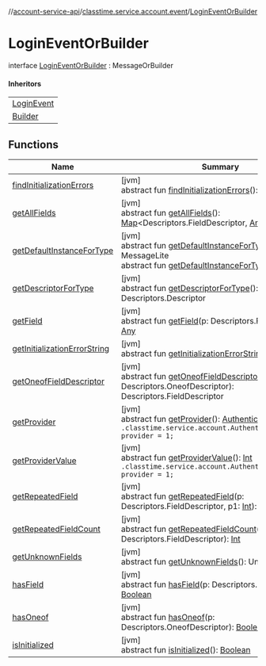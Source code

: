 //[account-service-api](../../../index.md)/[classtime.service.account.event](../index.md)/[LoginEventOrBuilder](index.md)

# LoginEventOrBuilder

interface [LoginEventOrBuilder](index.md) : MessageOrBuilder

#### Inheritors

| |
|---|
| [LoginEvent](../-login-event/index.md) |
| [Builder](../-login-event/-builder/index.md) |

## Functions

| Name | Summary |
|---|---|
| [findInitializationErrors](../-signup-event-or-builder/index.md#1227463831%2FFunctions%2F1931141392) | [jvm]<br>abstract fun [findInitializationErrors](../-signup-event-or-builder/index.md#1227463831%2FFunctions%2F1931141392)(): [List](https://docs.oracle.com/javase/8/docs/api/java/util/List.html)&lt;[String](https://docs.oracle.com/javase/8/docs/api/java/lang/String.html)&gt; |
| [getAllFields](../-signup-event-or-builder/index.md#-1735213033%2FFunctions%2F1931141392) | [jvm]<br>abstract fun [getAllFields](../-signup-event-or-builder/index.md#-1735213033%2FFunctions%2F1931141392)(): [Map](https://docs.oracle.com/javase/8/docs/api/java/util/Map.html)&lt;Descriptors.FieldDescriptor, [Any](https://kotlinlang.org/api/latest/jvm/stdlib/kotlin/-any/index.html)&gt; |
| [getDefaultInstanceForType](../-password-reset-event/-builder/index.md#-889905270%2FFunctions%2F1931141392) | [jvm]<br>abstract fun [getDefaultInstanceForType](../-password-reset-event/-builder/index.md#-889905270%2FFunctions%2F1931141392)(): MessageLite<br>abstract fun [getDefaultInstanceForType](../-signup-event-or-builder/index.md#1172508988%2FFunctions%2F1931141392)(): Message |
| [getDescriptorForType](../-signup-event-or-builder/index.md#-2023656483%2FFunctions%2F1931141392) | [jvm]<br>abstract fun [getDescriptorForType](../-signup-event-or-builder/index.md#-2023656483%2FFunctions%2F1931141392)(): Descriptors.Descriptor |
| [getField](../-signup-event-or-builder/index.md#-728711289%2FFunctions%2F1931141392) | [jvm]<br>abstract fun [getField](../-signup-event-or-builder/index.md#-728711289%2FFunctions%2F1931141392)(p: Descriptors.FieldDescriptor): [Any](https://kotlinlang.org/api/latest/jvm/stdlib/kotlin/-any/index.html) |
| [getInitializationErrorString](../-signup-event-or-builder/index.md#-106143432%2FFunctions%2F1931141392) | [jvm]<br>abstract fun [getInitializationErrorString](../-signup-event-or-builder/index.md#-106143432%2FFunctions%2F1931141392)(): [String](https://docs.oracle.com/javase/8/docs/api/java/lang/String.html) |
| [getOneofFieldDescriptor](../-signup-event-or-builder/index.md#1767160798%2FFunctions%2F1931141392) | [jvm]<br>abstract fun [getOneofFieldDescriptor](../-signup-event-or-builder/index.md#1767160798%2FFunctions%2F1931141392)(p: Descriptors.OneofDescriptor): Descriptors.FieldDescriptor |
| [getProvider](get-provider.md) | [jvm]<br>abstract fun [getProvider](get-provider.md)(): [AuthenticationProvider](../../classtime.service.account/-authentication-provider/index.md)<br>`.classtime.service.account.AuthenticationProvider provider = 1;` |
| [getProviderValue](get-provider-value.md) | [jvm]<br>abstract fun [getProviderValue](get-provider-value.md)(): [Int](https://kotlinlang.org/api/latest/jvm/stdlib/kotlin/-int/index.html)<br>`.classtime.service.account.AuthenticationProvider provider = 1;` |
| [getRepeatedField](../-signup-event-or-builder/index.md#1425494465%2FFunctions%2F1931141392) | [jvm]<br>abstract fun [getRepeatedField](../-signup-event-or-builder/index.md#1425494465%2FFunctions%2F1931141392)(p: Descriptors.FieldDescriptor, p1: [Int](https://kotlinlang.org/api/latest/jvm/stdlib/kotlin/-int/index.html)): [Any](https://kotlinlang.org/api/latest/jvm/stdlib/kotlin/-any/index.html) |
| [getRepeatedFieldCount](../-signup-event-or-builder/index.md#-950528252%2FFunctions%2F1931141392) | [jvm]<br>abstract fun [getRepeatedFieldCount](../-signup-event-or-builder/index.md#-950528252%2FFunctions%2F1931141392)(p: Descriptors.FieldDescriptor): [Int](https://kotlinlang.org/api/latest/jvm/stdlib/kotlin/-int/index.html) |
| [getUnknownFields](../-signup-event-or-builder/index.md#-1388384690%2FFunctions%2F1931141392) | [jvm]<br>abstract fun [getUnknownFields](../-signup-event-or-builder/index.md#-1388384690%2FFunctions%2F1931141392)(): UnknownFieldSet |
| [hasField](../-signup-event-or-builder/index.md#2095008451%2FFunctions%2F1931141392) | [jvm]<br>abstract fun [hasField](../-signup-event-or-builder/index.md#2095008451%2FFunctions%2F1931141392)(p: Descriptors.FieldDescriptor): [Boolean](https://kotlinlang.org/api/latest/jvm/stdlib/kotlin/-boolean/index.html) |
| [hasOneof](../-signup-event-or-builder/index.md#687391779%2FFunctions%2F1931141392) | [jvm]<br>abstract fun [hasOneof](../-signup-event-or-builder/index.md#687391779%2FFunctions%2F1931141392)(p: Descriptors.OneofDescriptor): [Boolean](https://kotlinlang.org/api/latest/jvm/stdlib/kotlin/-boolean/index.html) |
| [isInitialized](../-signup-event-or-builder/index.md#-786502173%2FFunctions%2F1931141392) | [jvm]<br>abstract fun [isInitialized](../-signup-event-or-builder/index.md#-786502173%2FFunctions%2F1931141392)(): [Boolean](https://kotlinlang.org/api/latest/jvm/stdlib/kotlin/-boolean/index.html) |
